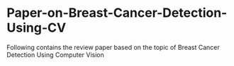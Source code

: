 # Paper-on-Breast-Cancer-Detection-Using-CV

Following contains the review paper based on the topic of Breast Cancer Detection Using Computer Vision
